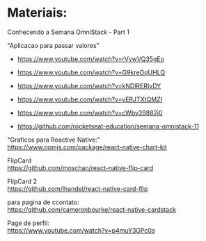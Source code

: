 Materiais:
====================

Conhecendo a Semana OmniStack - Part 1

"Aplicacao para passar valores"<br>
- https://www.youtube.com/watch?v=rVywVQ35gEo

- https://www.youtube.com/watch?v=G9kreOqUHLQ

- https://www.youtube.com/watch?v=kNDlRERIyDY

- https://www.youtube.com/watch?v=yERJTXtQMZI

- https://www.youtube.com/watch?v=cWbv39882j0

- https://github.com/rocketseat-education/semana-omnistack-11

"Graficos para Reactive Native:"<br>
https://www.npmjs.com/package/react-native-chart-kit

FlipCard<br>
https://github.com/moschan/react-native-flip-card

FlipCard 2<br>
https://github.com/lhandel/react-native-card-flip

para pagina de ccontato:<br>
https://github.com/cameronbourke/react-native-cardstack

Page de perfil:<br>
https://www.youtube.com/watch?v=p4muY3GPc0s

 